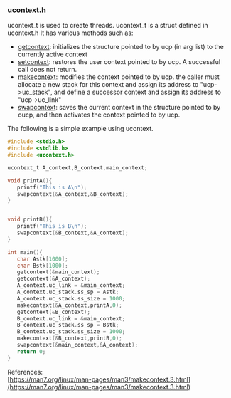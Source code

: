 ### ucontext.h
ucontext_t is used to create threads. ucontext_t is a struct defined in ucontext.h It has various methods such as:
* [getcontext](https://man7.org/linux/man-pages/man3/getcontext.3.html): initializes the structure pointed to by ucp (in arg list) to the currently active context
* [setcontext](https://man7.org/linux/man-pages/man3/getcontext.3.html): restores the user context pointed to by ucp.  A successful call does not return.
* [makecontext](https://man7.org/linux/man-pages/man3/makecontext.3.html): modifies the context pointed to by ucp. the caller must allocate a new stack for
  this context and assign its address to "ucp->uc_stack", and define a successor context and assign its address to "ucp->uc_link"
* [swapcontext](https://man7.org/linux/man-pages/man3/makecontext.3.html): saves the current context in the
  structure pointed to by oucp, and then activates the context pointed to by ucp.
  
  
The following is a simple example using ucontext.  
```C
#include <stdio.h>
#include <stdlib.h>
#include <ucontext.h>

ucontext_t A_context,B_context,main_context;

void printA(){
   printf("This is A\n");
   swapcontext(&A_context,&B_context);
}


void printB(){
   printf("This is B\n");
   swapcontext(&B_context,&A_context);
}

int main(){
   char Astk[1000];
   char Bstk[1000];
   getcontext(&main_context);
   getcontext(&A_context);
   A_context.uc_link = &main_context;
   A_context.uc_stack.ss_sp = Astk;
   A_context.uc_stack.ss_size = 1000;
   makecontext(&A_context,printA,0);
   getcontext(&B_context);
   B_context.uc_link = &main_context;
   B_context.uc_stack.ss_sp = Bstk;
   B_context.uc_stack.ss_size = 1000;
   makecontext(&B_context,printB,0);
   swapcontext(&main_context,&A_context);
   return 0;
}
```

References:  
[https://man7.org/linux/man-pages/man3/makecontext.3.html](https://man7.org/linux/man-pages/man3/makecontext.3.html)
